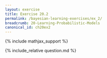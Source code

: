```yaml
---
layout: exercise
title: Exercise 20.2
permalink: /bayesian-learning-exercises/ex_2/
breadcrumb: 20-Learning-Probabilistic-Models
canonical_id: ch20ex2
---
```


{% include mathjax_support %}
<div id="hiddden">{% include_relative question.md %}</div>